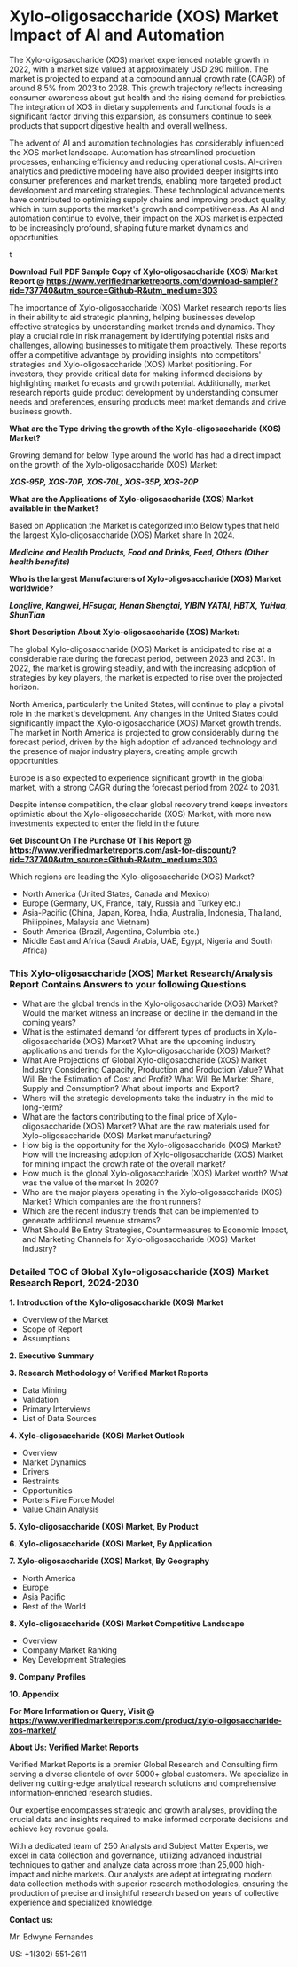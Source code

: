 <meta name="title" content="Global Xylo-oligosaccharide (XOS) Market Impact of AI and Automation"><meta name="description" content="The Xylo-oligosaccharide (XOS) market experienced notable growth in 2022, with a market size valued at approximately USD 290 million. The market is projected to expand"><meta name="title" content="Xylo-oligosaccharide (XOS) Market Size, Share, Scope, Trends, Growth, Opportunities, Analysis, Forecast"><h1>Xylo-oligosaccharide (XOS) Market Impact of AI and Automation</h1><p>The Xylo-oligosaccharide (XOS) market experienced notable growth in 2022, with a market size valued at approximately USD 290 million. The market is projected to expand at a compound annual growth rate (CAGR) of around 8.5% from 2023 to 2028. This growth trajectory reflects increasing consumer awareness about gut health and the rising demand for prebiotics. The integration of XOS in dietary supplements and functional foods is a significant factor driving this expansion, as consumers continue to seek products that support digestive health and overall wellness.</p><p>The advent of AI and automation technologies has considerably influenced the XOS market landscape. Automation has streamlined production processes, enhancing efficiency and reducing operational costs. AI-driven analytics and predictive modeling have also provided deeper insights into consumer preferences and market trends, enabling more targeted product development and marketing strategies. These technological advancements have contributed to optimizing supply chains and improving product quality, which in turn supports the market's growth and competitiveness. As AI and automation continue to evolve, their impact on the XOS market is expected to be increasingly profound, shaping future market dynamics and opportunities.</p>t</p><p id="" class=""><strong>Download Full PDF Sample Copy of Xylo-oligosaccharide (XOS) Market Report @ <a href="https://www.verifiedmarketreports.com/download-sample/?rid=737740&utm_source=Github-R&utm_medium=303" target="_blank">https://www.verifiedmarketreports.com/download-sample/?rid=737740&utm_source=Github-R&utm_medium=303</a></strong></p><p>The importance of&nbsp;Xylo-oligosaccharide (XOS) Market research reports lies in their ability to aid strategic planning, helping businesses develop effective strategies by understanding market trends and dynamics. They play a crucial role in risk management by identifying potential risks and challenges, allowing businesses to mitigate them proactively. These reports offer a competitive advantage by providing insights into competitors' strategies and Xylo-oligosaccharide (XOS) Market positioning. For investors, they provide critical data for making informed decisions by highlighting market forecasts and growth potential. Additionally, market research reports guide product development by understanding consumer needs and preferences, ensuring products meet market demands and drive business growth.</p><p><strong>What are the&nbsp;Type driving the growth of the Xylo-oligosaccharide (XOS) Market?</strong></p><p id="" class="">Growing demand for below Type around the world has had a direct impact on the growth of the Xylo-oligosaccharide (XOS) Market:</p><em><strong> XOS-95P, XOS-70P, XOS-70L, XOS-35P, XOS-20P</strong></em></p><strong>What are the&nbsp;Applications&nbsp;of Xylo-oligosaccharide (XOS) Market available in the Market?</strong></p><p id="" class="">Based on Application the Market is categorized into Below types that held the largest Xylo-oligosaccharide (XOS) Market share In 2024.</p><em><strong> Medicine and Health Products, Food and Drinks, Feed, Others (Other health benefits)</strong></em></p><strong>Who is the largest Manufacturers of Xylo-oligosaccharide (XOS) Market worldwide?</strong></p><p><em><strong> Longlive, Kangwei, HFsugar, Henan Shengtai, YIBIN YATAI, HBTX, YuHua, ShunTian</strong></em></p><p id="" class=""><strong>Short Description About Xylo-oligosaccharide (XOS) Market:</strong></p><p>The global Xylo-oligosaccharide (XOS) Market is anticipated to rise at a considerable rate during the forecast period, between 2023 and 2031. In 2022, the market is growing steadily, and with the increasing adoption of strategies by key players, the market is expected to rise over the projected horizon.</p><p>North America, particularly the United States, will continue to play a pivotal role in the market's development. Any changes in the United States could significantly impact the Xylo-oligosaccharide (XOS) Market growth trends. The market in North America is projected to grow considerably during the forecast period, driven by the high adoption of advanced technology and the presence of major industry players, creating ample growth opportunities.</p><p>Europe is also expected to experience significant growth in the global market, with a strong CAGR during the forecast period from 2024 to 2031.</p><p>Despite intense competition, the clear global recovery trend keeps investors optimistic about the Xylo-oligosaccharide (XOS) Market, with more new investments expected to enter the field in the future.</p><p id="" class=""><strong>Get Discount On The Purchase Of This Report @ <a href="https://www.verifiedmarketreports.com/ask-for-discount/?rid=737740&utm_source=Github-R&utm_medium=303" target="_blank">https://www.verifiedmarketreports.com/ask-for-discount/?rid=737740&utm_source=Github-R&utm_medium=303</a></strong></p>Which regions are leading the Xylo-oligosaccharide (XOS) Market?</p><ul><li>North America (United States, Canada and Mexico)</li><li>Europe (Germany, UK, France, Italy, Russia and Turkey etc.)</li><li>Asia-Pacific (China, Japan, Korea, India, Australia, Indonesia, Thailand, Philippines, Malaysia and Vietnam)</li><li>South America (Brazil, Argentina, Columbia etc.)</li><li>Middle East and Africa (Saudi Arabia, UAE, Egypt, Nigeria and South Africa)</li></ul><h3 id="" class="">This Xylo-oligosaccharide (XOS) Market Research/Analysis Report Contains Answers to your following Questions</h3><ul><li>What are the global trends in the Xylo-oligosaccharide (XOS) Market? Would the market witness an increase or decline in the demand in the coming years?</li><li>What is the estimated demand for different types of products in Xylo-oligosaccharide (XOS) Market? What are the upcoming industry applications and trends for the Xylo-oligosaccharide (XOS) Market?</li><li>What Are Projections of Global Xylo-oligosaccharide (XOS) Market Industry Considering Capacity, Production and Production Value? What Will Be the Estimation of Cost and Profit? What Will Be Market Share, Supply and Consumption? What about imports and Export?</li><li>Where will the strategic developments take the industry in the mid to long-term?</li><li>What are the factors contributing to the final price of Xylo-oligosaccharide (XOS) Market? What are the raw materials used for Xylo-oligosaccharide (XOS) Market manufacturing?</li><li>How big is the opportunity for the Xylo-oligosaccharide (XOS) Market? How will the increasing adoption of Xylo-oligosaccharide (XOS) Market for mining impact the growth rate of the overall market?</li><li>How much is the global Xylo-oligosaccharide (XOS) Market worth? What was the value of the market In 2020?</li><li>Who are the major players operating in the Xylo-oligosaccharide (XOS) Market? Which companies are the front runners?</li><li>Which are the recent industry trends that can be implemented to generate additional revenue streams?</li><li>What Should Be Entry Strategies, Countermeasures to Economic Impact, and Marketing Channels for Xylo-oligosaccharide (XOS) Market Industry?</li></ul><h3 id="" class="">Detailed TOC of Global Xylo-oligosaccharide (XOS) Market Research Report, 2024-2030</h3><p id="" class=""><strong>1. Introduction of the Xylo-oligosaccharide (XOS) Market</strong></p><ul><li>Overview of the Market</li><li>Scope of Report</li><li>Assumptions</li></ul><p id="" class=""><strong>2. Executive Summary</strong></p><p id="" class=""><strong>3. Research Methodology of Verified Market Reports</strong></p><ul><li>Data Mining</li><li>Validation</li><li>Primary Interviews</li><li>List of Data Sources</li></ul><p id="" class=""><strong>4. Xylo-oligosaccharide (XOS) Market Outlook</strong></p><ul><li>Overview</li><li>Market Dynamics</li><li>Drivers</li><li>Restraints</li><li>Opportunities</li><li>Porters Five Force Model</li><li>Value Chain Analysis</li></ul><p id="" class=""><strong>5. Xylo-oligosaccharide (XOS) Market, By Product</strong></p><p id="" class=""><strong>6. Xylo-oligosaccharide (XOS) Market, By Application</strong></p><p id="" class=""><strong>7. Xylo-oligosaccharide (XOS) Market, By Geography</strong></p><ul><li>North America</li><li>Europe</li><li>Asia Pacific</li><li>Rest of the World</li></ul><p id="" class=""><strong>8. Xylo-oligosaccharide (XOS) Market Competitive Landscape</strong></p><ul><li>Overview</li><li>Company Market Ranking</li><li>Key Development Strategies</li></ul><p id="" class=""><strong>9. Company Profiles</strong></p><p id="" class=""><strong>10. Appendix</strong></p><p id="" class=""><strong>For More Information or Query, Visit @ <a href="https://www.verifiedmarketreports.com/product/xylo-oligosaccharide-xos-market/" target="_blank">https://www.verifiedmarketreports.com/product/xylo-oligosaccharide-xos-market/</a></strong></p><p id="" class=""><strong>About Us: Verified Market Reports</strong></p><p id="" class="">Verified Market Reports is a premier Global Research and Consulting firm serving a diverse clientele of over 5000+ global customers. We specialize in delivering cutting-edge analytical research solutions and comprehensive information-enriched research studies.</p><p id="" class="">Our expertise encompasses strategic and growth analyses, providing the crucial data and insights required to make informed corporate decisions and achieve key revenue goals.</p><p id="" class="">With a dedicated team of 250 Analysts and Subject Matter Experts, we excel in data collection and governance, utilizing advanced industrial techniques to gather and analyze data across more than 25,000 high-impact and niche markets. Our analysts are adept at integrating modern data collection methods with superior research methodologies, ensuring the production of precise and insightful research based on years of collective experience and specialized knowledge.</p><p id="" class=""><strong>Contact us:</strong></p><p id="" class="">Mr. Edwyne Fernandes</p><p id="" class="">US: +1(302) 551-2611</p>